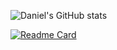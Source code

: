 ![Daniel's GitHub stats](https://github-readme-stats.vercel.app/api?username=raineion&show_icons=true&theme=dark)

[![Readme Card](https://github-readme-stats.vercel.app/api/pin/?username=raineion&repo=github-readme-stats)](https://github.com/raineion/github-readme-stats)

